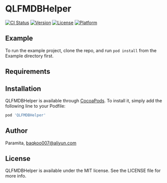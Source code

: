 # QLFMDBHelper

[![CI Status](https://img.shields.io/travis/Paramita/QLFMDBHelper.svg?style=flat)](https://travis-ci.org/Paramita/QLFMDBHelper)
[![Version](https://img.shields.io/cocoapods/v/QLFMDBHelper.svg?style=flat)](https://cocoapods.org/pods/QLFMDBHelper)
[![License](https://img.shields.io/cocoapods/l/QLFMDBHelper.svg?style=flat)](https://cocoapods.org/pods/QLFMDBHelper)
[![Platform](https://img.shields.io/cocoapods/p/QLFMDBHelper.svg?style=flat)](https://cocoapods.org/pods/QLFMDBHelper)

## Example

To run the example project, clone the repo, and run `pod install` from the Example directory first.

## Requirements

## Installation

QLFMDBHelper is available through [CocoaPods](https://cocoapods.org). To install
it, simply add the following line to your Podfile:

```ruby
pod 'QLFMDBHelper'
```

## Author

Paramita, baqkoo007@aliyun.com

## License

QLFMDBHelper is available under the MIT license. See the LICENSE file for more info.
